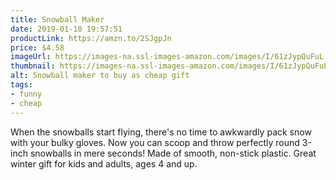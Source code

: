 ```yaml
---
title: Snowball Maker
date: 2019-01-10 19:57:51
productLink: https://amzn.to/2SJgpJn
price: $4.58
imageUrl: https://images-na.ssl-images-amazon.com/images/I/61zJypQuFuL._SX679_.jpg
thumbnail: https://images-na.ssl-images-amazon.com/images/I/61zJypQuFuL._SR600,315_.jpg
alt: Snowball maker to buy as cheap gift
tags:
- funny
- cheap
---
```


When the snowballs start flying, there's no time to awkwardly pack snow with your bulky gloves. Now you can scoop and throw perfectly round 3-inch snowballs in mere seconds! Made of smooth, non-stick plastic. Great winter gift for kids and adults, ages 4 and up.